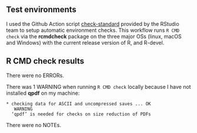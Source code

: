 ## Test environments
I used the Github Action script
[check-standard](https://github.com/r-lib/actions/blob/master/examples/check-standard.yaml)
provided by the RStudio team to setup automatic environment checks. This
workflow runs `R CMD check` via the **rcmdcheck** package on the three major OSs
(linux, macOS and Windows) with the current release version of R, and R-devel.

## R CMD check results
There were no ERRORs.

There was 1 WARNING when running `R CMD check` locally because I have not
installed **qpdf** on my machine:

```
* checking data for ASCII and uncompressed saves ... OK
   WARNING
  ‘qpdf’ is needed for checks on size reduction of PDFs
```

There were no NOTEs.

